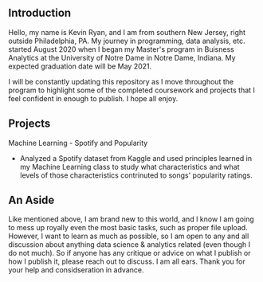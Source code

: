 ## Introduction

Hello, my name is Kevin Ryan, and I am from southern New Jersey, right outside Philadelphia, PA. My journey in programming, data analysis, etc. started August 2020 when I began my Master's program in Buisness Analytics at the University of Notre Dame in Notre Dame, Indiana. My expected graduation date will be May 2021.

I will be constantly updating this repository as I move throughout the program to highlight some of the completed coursework and projects that I feel confident in enough to publish. I hope all enjoy.

## Projects

Machine Learning - Spotify and Popularity

- Analyzed a Spotify dataset from Kaggle and used principles learned in my Machine Learning class to study what characteristics and what levels of those characteristics contrinuted to songs' popularity ratings.

## An Aside

Like mentioned above, I am brand new to this world, and I know I am going to mess up royally even the most basic tasks, such as proper file upload. However, I want to learn as much as possible, so I am open to any and all discussion about anything data science & analytics related (even though I do not much). So if anyone has any critique or advice on what I publish or how I publish it, please reach out to discuss. I am all ears. Thank you for your help and considseration in advance.
